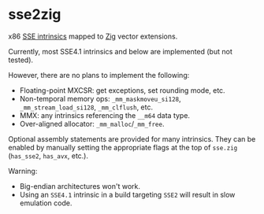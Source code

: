 # sse2zig
x86 [SSE intrinsics](https://www.intel.com/content/www/us/en/docs/intrinsics-guide/index.html#ig_expand=6889,6889,6976,4635,4635&techs=SSE_ALL) mapped to [Zig](https://ziglang.org/) vector extensions.

Currently, most SSE4.1 intrinsics and below are implemented (but not tested).

However, there are no plans to implement the following:
* Floating-point MXCSR: get exceptions, set rounding mode, etc.
* Non-temporal memory ops: `_mm_maskmoveu_si128`, `_mm_stream_load_si128`, `_mm_clflush`, etc.
* MMX: any intrinsics referencing the `__m64` data type.
* Over-aligned allocator: `_mm_malloc`/`_mm_free`.

Optional assembly statements are provided for many intrinsics.
They can be enabled by manually setting the appropriate flags at the top of `sse.zig` (`has_sse2`, `has_avx`, etc.).

Warning:
* Big-endian architectures won't work.  
* Using an `SSE4.1` intrinsic in a build targeting `SSE2` will result in slow emulation code.


